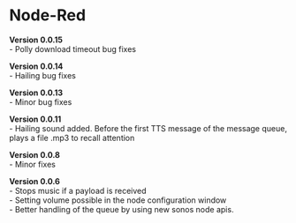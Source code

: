 # Node-Red
<p>
<b>Version 0.0.15</b><br/>
- Polly download timeout bug fixes
<br/>
</p>
<p>
<b>Version 0.0.14</b><br/>
- Hailing bug fixes
<br/>
</p>
<p>
<b>Version 0.0.13</b><br/>
- Minor bug fixes
<br/>
</p>
<p>
<b>Version 0.0.11</b><br/>
- Hailing sound added. Before the first TTS message of the message queue, plays a file .mp3 to recall attention
<br/>
</p>
<p>
<b>Version 0.0.8</b><br/>
- Minor fixes
<br/>
</p>
<p>
<b>Version 0.0.6</b><br/>
- Stops music if a payload is received
<br/>
- Setting volume possible in the node configuration window
<br/>
- Better handling of the queue by using new sonos node apis.
<br/>
</p>
    
